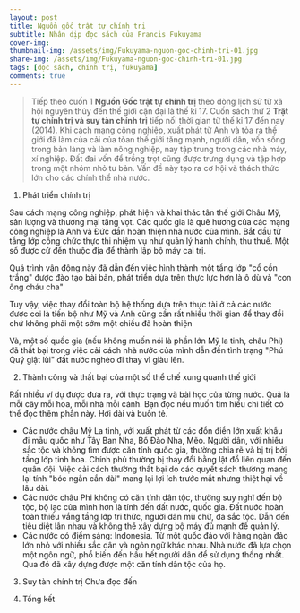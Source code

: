 ```yaml
---
layout: post
title: Nguồn gốc trật tự chính trị 
subtitle: Nhân dịp đọc sách của Francis Fukuyama
cover-img: 
thumbnail-img: /assets/img/Fukuyama-nguon-goc-chinh-tri-01.jpg
share-img: /assets/img/Fukuyama-nguon-goc-chinh-tri-01.jpg
tags: [đọc sách, chính trị, fukuyama]
comments: true
---
```

> Tiếp theo cuốn 1 **Nguồn Gốc trật tự chính trị** theo dòng lịch sử từ xã hội nguyên thủy đến thế giới cận đại là thế kỉ 17. Cuốn sách thứ 2 **Trật tự chính trị và suy tàn chính trị** tiếp nối thời gian từ thế kỉ 17 đến nay (2014).
> Khi cách mạng công nghiệp, xuất phát từ Anh và tỏa ra thế giới đã làm của cải của tòan thế giới tăng mạnh, người dân, vốn sống trong bản làng và làm nông nghiệp, nay tập trung trong các nhà máy, xí nghiệp. Đất đai vốn để trồng trọt cũng được trưng dụng và tập hợp trong một nhóm nhỏ tư bản. Vấn đề này tạo ra cơ hội và thách thức lớn cho các chính thể nhà nước.

1. Phát triển chính trị

Sau cách mạng công nghiệp, phát hiện và khai thác tân thế giới Châu Mỹ, sản lượng và thương mại tăng vọt. Các quốc gia là quê hương của các mạng công nghiệp là Anh và Đức dần hoàn thiện nhà nước của mình. Bắt đầu từ tầng lớp công chức thực thi nhiệm vụ như quản lý hành chính, thu thuế. Một số được cử đến thuộc địa để thành lập bộ máy cai trị.

Quá trình vận động này đã dẫn đến việc hình thành một tầng lớp "cổ cồn trắng" được đào tạo bài bản, phát triển dựa trên thực lực hơn là ô dù và "con ông cháu cha"

Tuy vậy, việc thay đổi toàn bộ hệ thống dựa trên thực tài ở cả các nước được coi là tiến bộ như Mỹ và Anh cũng cần rất nhiều thời gian để thay đổi chứ không phải một sớm một chiều đã hoàn thiện

Và, một số quốc gia (nếu không muốn nói là phần lớn Mỹ la tinh, châu Phi) đã thất bại trong việc cải cách nhà nước của mình dẫn đến tình trạng "Phú Quý giật lùi" đất nước nghèo đi thay vì giàu lên. 

2. Thành công và thất bại của một số thể chế xung quanh thế giới

Rất nhiều ví dụ được đưa ra, với thực trạng và bài học của từng nước. Quả là mỗi cây mỗi hoa, mỗi nhà mỗi cảnh. Bạn đọc nều muốn tìm hiểu chi tiết có thể đọc thêm phần này. Hơi dài và buồn tẻ. 

- Các nước châu Mỹ La tinh, với xuất phát từ các đồn điền lớn xuất khẩu đi mẫu quốc như Tây Ban Nha, Bồ Đào Nha, Mẽo. Người dân, với nhiều sắc tộc và không tìm được căn tính quốc gia, thường chia rẽ và bị trị bởi tầng lớp tinh hoa. Chính phủ thường bị thay đổi bằng lật đổ liên quan đến quân đội. Việc cải cách thường thất bại do các quyết sách thường mang lại tính "bóc ngắn cắn dài" mang lại lợi ích trước mắt nhưng thiệt hại về lâu dài.
- Các nước châu Phi không có căn tính dân tộc, thường suy nghĩ đến bộ tộc, bộ lạc của mình hơn là tính đến đất nước, quốc gia. Đất nước hoàn toàn thiếu vắng tầng lớp tri thức, người dân mù chữ, đa sắc tộc. Dẫn đến tiêu diệt lẫn nhau và không thể xây dựng bộ máy đủ mạnh để quản lý.
- Các nước có điểm sáng: Indonesia. Từ một quốc đảo với hàng ngàn đảo lớn nhỏ với nhiều sắc dân và ngôn ngữ khác nhau. Nhà nước đã lựa chọn một ngôn ngữ, phổ biến đến hầu hết người dân để sử dụng thống nhất. Qua đó đã xây dựng được một căn tính dân tộc của họ. 

3. Suy tàn chính trị
Chưa đọc đến

4. Tổng kết

